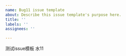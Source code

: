 ```yaml
---
name: Bug11 issue template
about: Describe this issue template's purpose here.
title: ''
labels: ''
assignees: ''

---
```


测试issue模板
水11
